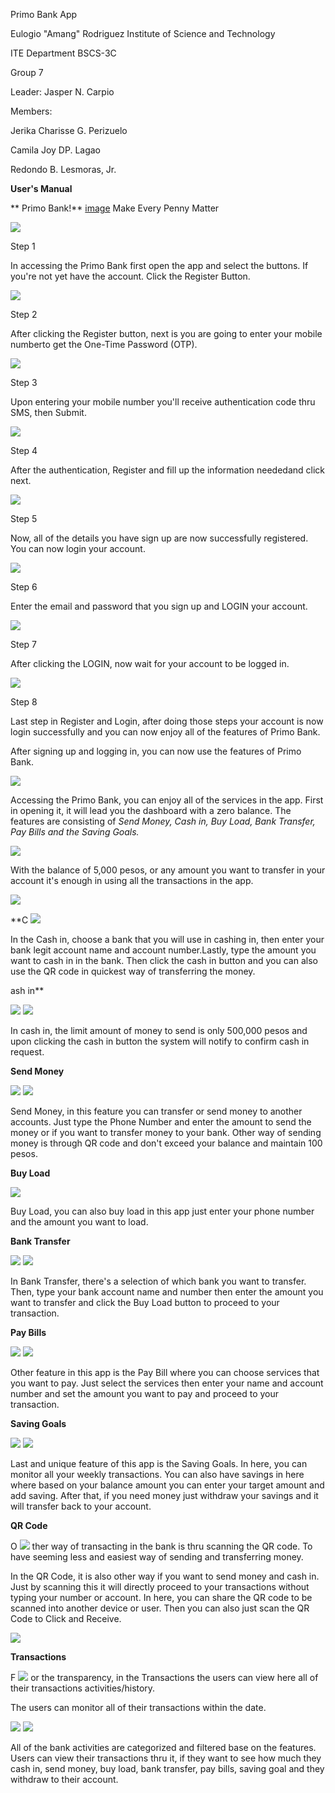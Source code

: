 Primo Bank App



Eulogio "Amang" Rodriguez Institute of Science and Technology 

ITE Department
BSCS-3C 




Group 7

Leader: Jasper N. Carpio

Members:

Jerika Charisse G. Perizuelo

Camila Joy DP. Lagao

Redondo B. Lesmoras, Jr.





**User's Manual**

** Primo Bank!**
[image](https://user-images.githubusercontent.com/109411689/180185040-3402bb5c-6461-424f-9afa-a55afca1e232.png)
Make Every Penny Matter

![](RackMultipart20220721-1-ovuall_html_95346c62312a24d2.jpg)

Step 1

In accessing the Primo Bank first open the app and select the buttons. If you&#39;re not yet have the account. Click the Register Button.

![](RackMultipart20220721-1-ovuall_html_774bae5fb00d6fa3.jpg)

Step 2

After clicking the Register button, next is you are going to enter your mobile numberto get the One-Time Password (OTP).

![](RackMultipart20220721-1-ovuall_html_2fb49ad8ef30b111.jpg)

Step 3

Upon entering your mobile number you&#39;ll receive authentication code thru SMS, then Submit.

![](RackMultipart20220721-1-ovuall_html_e17fd11dd955ac23.jpg)

Step 4

After the authentication, Register and fill up the information neededand click next.

![](RackMultipart20220721-1-ovuall_html_638e80dc56338c37.jpg)

Step 5

Now, all of the details you have sign up are now successfully registered. You can now login your account.

![](RackMultipart20220721-1-ovuall_html_76df2533eaea6ae4.jpg)

Step 6

Enter the email and password that you sign up and LOGIN your account.

![](RackMultipart20220721-1-ovuall_html_7397d37891a8a70d.jpg)

Step 7

After clicking the LOGIN, now wait for your account to be logged in.

![](RackMultipart20220721-1-ovuall_html_18f503ea6222f40.jpg)

Step 8

Last step in Register and Login, after doing those steps your account is now login successfully and you can now enjoy all of the features of Primo Bank.

After signing up and logging in, you can now use the features of Primo Bank.

![](RackMultipart20220721-1-ovuall_html_2e39ef44e505758f.jpg)

Accessing the Primo Bank, you can enjoy all of the services in the app. First in opening it, it will lead you the dashboard with a zero balance. The features are consisting of _Send Money, Cash in, Buy Load, Bank Transfer, Pay Bills and the Saving Goals._

![](RackMultipart20220721-1-ovuall_html_2368d20a673debc9.jpg)

With the balance of 5,000 pesos, or any amount you want to transfer in your account it&#39;s enough in using all the transactions in the app.

![](RackMultipart20220721-1-ovuall_html_99a348e7949ed5f3.jpg)

**C ![](RackMultipart20220721-1-ovuall_html_99b6f890413c4643.jpg)

In the Cash in, choose a bank that you will use in cashing in, then enter your bank legit account name and account number.Lastly, type the amount you want to cash in in the bank. Then click the cash in button and you can also use the QR code in quickest way of transferring the money.

ash in**

![](RackMultipart20220721-1-ovuall_html_ca3072a9292cfacf.jpg) ![](RackMultipart20220721-1-ovuall_html_d4aa3b0cb48f15bf.jpg)

In cash in, the limit amount of money to send is only 500,000 pesos and upon clicking the cash in button the system will notify to confirm cash in request.

**Send Money**

![](RackMultipart20220721-1-ovuall_html_7dee28f977dc5fa9.jpg) ![](RackMultipart20220721-1-ovuall_html_a295e8d3b89552a6.jpg)

Send Money, in this feature you can transfer or send money to another accounts. Just type the Phone Number and enter the amount to send the money or if you want to transfer money to your bank. Other way of sending money is through QR code and don&#39;t exceed your balance and maintain 100 pesos.

**Buy Load**

![](RackMultipart20220721-1-ovuall_html_3244ad3026430c03.jpg)

Buy Load, you can also buy load in this app just enter your phone number and the amount you want to load.

**Bank Transfer**

![](RackMultipart20220721-1-ovuall_html_5d524cb31578af7c.jpg) ![](RackMultipart20220721-1-ovuall_html_d5676f828706aaed.jpg)

In Bank Transfer, there&#39;s a selection of which bank you want to transfer. Then, type your bank account name and number then enter the amount you want to transfer and click the Buy Load button to proceed to your transaction.

**Pay Bills**

![](RackMultipart20220721-1-ovuall_html_151f08185f44b4ef.jpg) ![](RackMultipart20220721-1-ovuall_html_e67b6e712de7d32f.jpg)

Other feature in this app is the Pay Bill where you can choose services that you want to pay. Just select the services then enter your name and account number and set the amount you want to pay and proceed to your transaction.

**Saving Goals**

![](RackMultipart20220721-1-ovuall_html_81ce3d7ff7abe23d.jpg) ![](RackMultipart20220721-1-ovuall_html_7c26aa9589f02d95.jpg)

Last and unique feature of this app is the Saving Goals. In here, you can monitor all your weekly transactions. You can also have savings in here where based on your balance amount you can enter your target amount and add saving. After that, if you need money just withdraw your savings and it will transfer back to your account.

**QR Code**

O ![](RackMultipart20220721-1-ovuall_html_8c618d547db71161.jpg) ther way of transacting in the bank is thru scanning the QR code. To have seeming less and easiest way of sending and transferring money.

In the QR Code, it is also other way if you want to send money and cash in. Just by scanning this it will directly proceed to your transactions without typing your number or account. In here, you can share the QR code to be scanned into another device or user. Then you can also just scan the QR Code to Click and Receive.

![](RackMultipart20220721-1-ovuall_html_8c28baa982a0ced4.jpg)

**Transactions**

F ![](RackMultipart20220721-1-ovuall_html_8e3104a91c69c34b.jpg) or the transparency, in the Transactions the users can view here all of their transactions activities/history.

The users can monitor all of their transactions within the date.

 ![](RackMultipart20220721-1-ovuall_html_17805d4cddb2686d.jpg) ![](RackMultipart20220721-1-ovuall_html_b29024b33c77a52a.jpg)

All of the bank activities are categorized and filtered base on the features. Users can view their transactions thru it, if they want to see how much they cash in, send money, buy load, bank transfer, pay bills, saving goal and they withdraw to their account.
